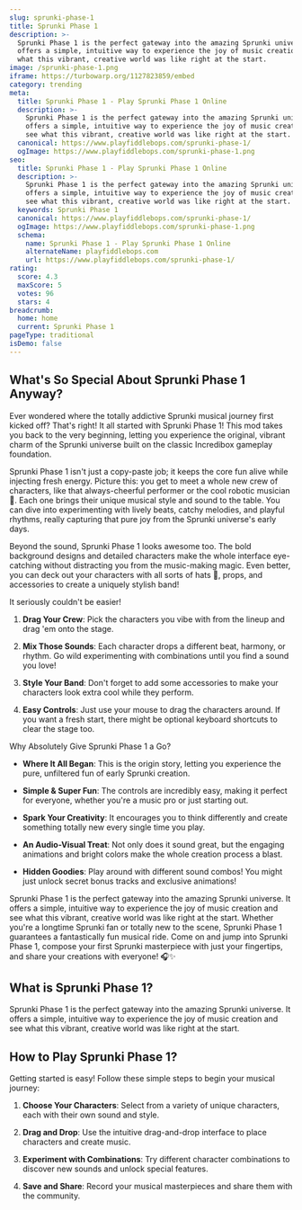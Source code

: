 ```yaml
---
slug: sprunki-phase-1
title: Sprunki Phase 1
description: >-
  Sprunki Phase 1 is the perfect gateway into the amazing Sprunki universe. It
  offers a simple, intuitive way to experience the joy of music creation and see
  what this vibrant, creative world was like right at the start.
image: /sprunki-phase-1.png
iframe: https://turbowarp.org/1127823859/embed
category: trending
meta:
  title: Sprunki Phase 1 - Play Sprunki Phase 1 Online
  description: >-
    Sprunki Phase 1 is the perfect gateway into the amazing Sprunki universe. It
    offers a simple, intuitive way to experience the joy of music creation and
    see what this vibrant, creative world was like right at the start.
  canonical: https://www.playfiddlebops.com/sprunki-phase-1/
  ogImage: https://www.playfiddlebops.com/sprunki-phase-1.png
seo:
  title: Sprunki Phase 1 - Play Sprunki Phase 1 Online
  description: >-
    Sprunki Phase 1 is the perfect gateway into the amazing Sprunki universe. It
    offers a simple, intuitive way to experience the joy of music creation and
    see what this vibrant, creative world was like right at the start.
  keywords: Sprunki Phase 1
  canonical: https://www.playfiddlebops.com/sprunki-phase-1/
  ogImage: https://www.playfiddlebops.com/sprunki-phase-1.png
  schema:
    name: Sprunki Phase 1 - Play Sprunki Phase 1 Online
    alternateName: playfiddlebops.com
    url: https://www.playfiddlebops.com/sprunki-phase-1/
rating:
  score: 4.3
  maxScore: 5
  votes: 96
  stars: 4
breadcrumb:
  home: home
  current: Sprunki Phase 1
pageType: traditional
isDemo: false
---
```


## What's So Special About Sprunki Phase 1 Anyway?

Ever wondered where the totally addictive Sprunki musical journey first kicked off? That's right! It all started with Sprunki Phase 1! This mod takes you back to the very beginning, letting you experience the original, vibrant charm of the Sprunki universe built on the classic Incredibox gameplay foundation.

Sprunki Phase 1 isn't just a copy-paste job; it keeps the core fun alive while injecting fresh energy. Picture this: you get to meet a whole new crew of characters, like that always-cheerful performer or the cool robotic musician 🤖. Each one brings their unique musical style and sound to the table. You can dive into experimenting with lively beats, catchy melodies, and playful rhythms, really capturing that pure joy from the Sprunki universe's early days.

Beyond the sound, Sprunki Phase 1 looks awesome too. The bold background designs and detailed characters make the whole interface eye-catching without distracting you from the music-making magic. Even better, you can deck out your characters with all sorts of hats 🎩, props, and accessories to create a uniquely stylish band!

It seriously couldn't be easier!

1. **Drag Your Crew**: Pick the characters you vibe with from the lineup and drag 'em onto the stage.

1. **Mix Those Sounds**: Each character drops a different beat, harmony, or rhythm. Go wild experimenting with combinations until you find a sound you love!

1. **Style Your Band**: Don't forget to add some accessories to make your characters look extra cool while they perform.

1. **Easy Controls**: Just use your mouse to drag the characters around. If you want a fresh start, there might be optional keyboard shortcuts to clear the stage too.

Why Absolutely Give Sprunki Phase 1 a Go?

- **Where It All Began**: This is the origin story, letting you experience the pure, unfiltered fun of early Sprunki creation.

- **Simple & Super Fun**: The controls are incredibly easy, making it perfect for everyone, whether you're a music pro or just starting out.

- **Spark Your Creativity**: It encourages you to think differently and create something totally new every single time you play.

- **An Audio-Visual Treat**: Not only does it sound great, but the engaging animations and bright colors make the whole creation process a blast.

- **Hidden Goodies**: Play around with different sound combos! You might just unlock secret bonus tracks and exclusive animations!

Sprunki Phase 1 is the perfect gateway into the amazing Sprunki universe. It offers a simple, intuitive way to experience the joy of music creation and see what this vibrant, creative world was like right at the start. Whether you're a longtime Sprunki fan or totally new to the scene, Sprunki Phase 1 guarantees a fantastically fun musical ride. Come on and jump into Sprunki Phase 1, compose your first Sprunki masterpiece with just your fingertips, and share your creations with everyone! 🎧✨

## What is Sprunki Phase 1?

Sprunki Phase 1 is the perfect gateway into the amazing Sprunki universe. It offers a simple, intuitive way to experience the joy of music creation and see what this vibrant, creative world was like right at the start.

## How to Play Sprunki Phase 1?

Getting started is easy! Follow these simple steps to begin your musical journey:

1. **Choose Your Characters**: Select from a variety of unique characters, each with their own sound and style.

1. **Drag and Drop**: Use the intuitive drag-and-drop interface to place characters and create music.

1. **Experiment with Combinations**: Try different character combinations to discover new sounds and unlock special features.

1. **Save and Share**: Record your musical masterpieces and share them with the community.
